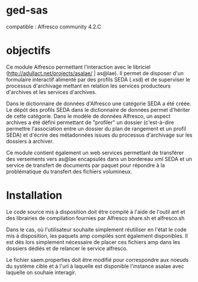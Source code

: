 ged-sas
=======
compatible : Alfresco community 4.2.C

objectifs
===========

Ce module Alfresco permettant l'interaction avec le libriciel (http://adullact.net/projects/asalae/ | as@lae).
Il permet de disposer d'un formulaire interactif alimenté par des profils SEDA (.xsd) et de superviser le processus d'archivage mettant en relation les services producteurs d'archives et les services d'archives.

Dans le dictionnaire de données d'Alfresco une catégorie SEDA a été créée. Le dépôt des profils SEDA dans le dictionnaire de données permet d'hériter de cette catégorie. 
Dans le modèle de données Alfresco, un aspect archives a été défini permettant de "profiler" un dossier (c'est-à-dire permettre l'association entre un dossier du plan de rangement et un profil SEDA) et d'écrire des métadonnées issues du processus d'archivage sur les dossiers à archiver.

Ce module contient également un web services permettant de transférer des versements vers as@lae encapsulés dans un bordereau xml SEDA et un service de transfert de documents par paquet pour répondre à la problématique du transfert des fichiers volumineux.

Installation
=============

Le code source mis à disposition doit être compilé à l'aide de l'outil ant et des librairies de compilation fournies par Alfresco share.sh et alfresco.sh

Dans le cas, où l'utilisateur souhaite simplement réutiliser en l'état le code mis à disposition, les paquets amp compilés sont également disponibles. Il est dès lors simplement nécessaire de placer ces fichiers amp dans les dossiers dédiés et de relancer le service alfresco.

Le fichier saem.properties doit être modifié pour correspondre aux noeuds du système cible et à l'url à laquelle est disponible l'instance asalae avec laquelle on souhaie interagir.
